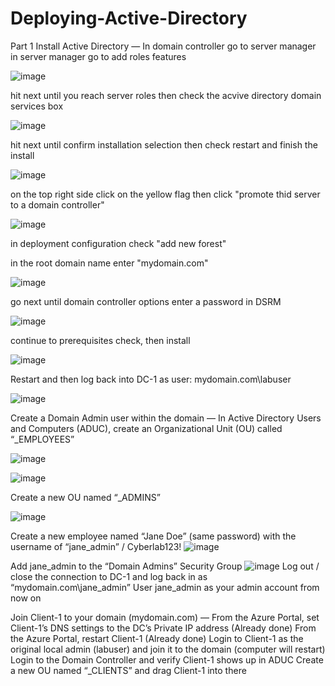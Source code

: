 # Deploying-Active-Directory

Part 1
Install Active Directory
—
In domain controller go to server manager in server manager go to add roles features

![image](https://github.com/user-attachments/assets/7c47b661-da9f-4233-be1c-f87e5f67d330)

hit next until you reach server roles then check the acvive directory domain services box

![image](https://github.com/user-attachments/assets/7c5ca718-6e98-48a6-9e7f-f011f2263a23)

hit next until confirm installation selection then check restart and finish the install

![image](https://github.com/user-attachments/assets/83aa6839-7b76-4368-94ca-30e3b2f4c84c)

on the top right side click on the yellow flag then click "promote thid server to a domain controller"

![image](https://github.com/user-attachments/assets/b20353e9-4333-4135-ad9b-29413015a8ae)

in deployment configuration check "add new forest" 

in the root domain name enter "mydomain.com"

![image](https://github.com/user-attachments/assets/4d9a708a-5483-4abb-92ff-53c0c4b5f586)

go next until domain controller options enter a password in DSRM

![image](https://github.com/user-attachments/assets/cfd9fc8a-8ce1-4124-8120-0085f58e4738)

continue to prerequisites check, then install

![image](https://github.com/user-attachments/assets/972fc1a5-eac0-4681-a379-d0a87feaa22b)

Restart and then log back into DC-1 as user: mydomain.com\labuser

![image](https://github.com/user-attachments/assets/0224e2f6-81ca-4008-acec-f00e7971e374)



Create a Domain Admin user within the domain
—
In Active Directory Users and Computers (ADUC), create an Organizational Unit (OU) called “_EMPLOYEES”

![image](https://github.com/user-attachments/assets/9cfe4694-e86e-43af-91d1-fe8f9e7cb694)

![image](https://github.com/user-attachments/assets/d28bf0da-8079-4453-888f-d07a5bf1d175)

Create a new OU named “_ADMINS”

![image](https://github.com/user-attachments/assets/f052d88c-5886-4696-8156-5405de563d6b)

Create a new employee named “Jane Doe” (same password) with the username of “jane_admin” / Cyberlab123!
![image](https://github.com/user-attachments/assets/28e736c6-91e8-4e41-89e0-9951d7b826d6)

Add jane_admin to the “Domain Admins” Security Group
![image](https://github.com/user-attachments/assets/211c04e4-2429-4c3a-9c48-6ca7a9cfcc77)
Log out / close the connection to DC-1 and log back in as “mydomain.com\jane_admin”
User jane_admin as your admin account from now on


Join Client-1 to your domain (mydomain.com)
—
From the Azure Portal, set Client-1’s DNS settings to the DC’s Private IP address (Already done)
From the Azure Portal, restart Client-1 (Already done)
Login to Client-1 as the original local admin (labuser) and join it to the domain (computer will restart)
Login to the Domain Controller and verify Client-1 shows up in ADUC
Create a new OU named “_CLIENTS” and drag Client-1 into there
